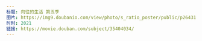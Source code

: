 ```yaml
---
标题: 向往的生活 第五季
图片: https://img9.doubanio.com/view/photo/s_ratio_poster/public/p2643199694.jpg
时时: 2021
链接: https://movie.douban.com/subject/35404034/
---
```

